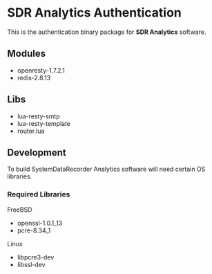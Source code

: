 # SDR Analytics Authentication #

This is the authentication binary package for **SDR Analytics** software. 

## Modules ##
* openresty-1.7.2.1
* redis-2.8.13

## Libs ##
* lua-resty-smtp
* lua-resty-template
* router.lua

## Development ##
To build SystemDataRecorder Analytics software will need certain OS libraries.

### Required Libraries ###

FreeBSD
* openssl-1.0.1_13
* pcre-8.34_1

Linux
* libpcre3-dev
* libssl-dev

 
